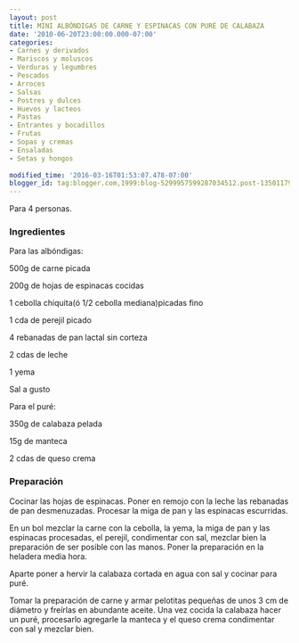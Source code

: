 ```yaml
---
layout: post
title: MINI ALBÓNDIGAS DE CARNE Y ESPINACAS CON PURÉ DE CALABAZA
date: '2010-06-20T23:00:00.000-07:00'
categories:
- Carnes y derivados
- Mariscos y moluscos
- Verduras y legumbres
- Pescados
- Arroces
- Salsas
- Postres y dulces
- Huevos y lacteos
- Pastas
- Entrantes y bocadillos
- Frutas
- Sopas y cremas
- Ensaladas
- Setas y hongos
 
modified_time: '2016-03-16T01:53:07.478-07:00'
blogger_id: tag:blogger.com,1999:blog-5299957599287034512.post-1350117943300130035
---
```


Para 4 personas.

<h3>Ingredientes</h3>

Para las albóndigas:

500g de carne picada

200g de hojas de espinacas cocidas

1 cebolla chiquita(ó 1/2 cebolla mediana)picadas fino

1 cda de perejil picado

4 rebanadas de pan lactal sin corteza

2 cdas de leche

1 yema

Sal a gusto

Para el puré:

350g de calabaza pelada

15g de manteca

2 cdas de queso crema

<h3>Preparación</h3>

Cocinar las hojas de espinacas. Poner en remojo con la leche las rebanadas de pan desmenuzadas. Procesar la miga de pan y las espinacas escurridas.

En un bol mezclar la carne con la cebolla, la yema, la miga de pan y las espinacas procesadas, el perejil, condimentar con sal, mezclar bien la preparación de ser posible con las manos. Poner la preparación en la heladera media hora.

Aparte poner a hervir la calabaza cortada en agua con sal y cocinar para puré.

Tomar la preparación de carne y armar pelotitas pequeñas de unos 3 cm de diámetro y freírlas en abundante aceite. Una vez cocida la calabaza hacer un puré, procesarlo agregarle la manteca y el queso crema condimentar con sal y mezclar bien.

